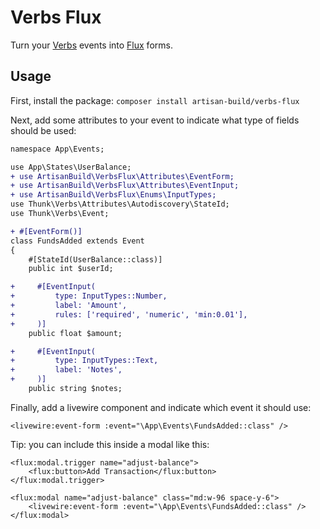 # Verbs Flux

Turn your [Verbs](https://verbs.thunk.dev) events into [Flux](https://fluxui.dev/) forms.

## Usage

First, install the package: `composer install artisan-build/verbs-flux`

Next, add some attributes to your event to indicate what type of fields should be used:

```diff
namespace App\Events;

use App\States\UserBalance;
+ use ArtisanBuild\VerbsFlux\Attributes\EventForm;
+ use ArtisanBuild\VerbsFlux\Attributes\EventInput;
+ use ArtisanBuild\VerbsFlux\Enums\InputTypes;
use Thunk\Verbs\Attributes\Autodiscovery\StateId;
use Thunk\Verbs\Event;

+ #[EventForm()]
class FundsAdded extends Event
{
    #[StateId(UserBalance::class)]
    public int $userId;

+     #[EventInput(
+         type: InputTypes::Number,
+         label: 'Amount',
+         rules: ['required', 'numeric', 'min:0.01'],
+     )]
    public float $amount;

+     #[EventInput(
+         type: InputTypes::Text,
+         label: 'Notes',
+     )]
    public string $notes;
```

Finally, add a livewire component and indicate which event it should use:

```blade
<livewire:event-form :event="\App\Events\FundsAdded::class" />
```

Tip: you can include this inside a modal like this:

```blade
<flux:modal.trigger name="adjust-balance">
    <flux:button>Add Transaction</flux:button>
</flux:modal.trigger>

<flux:modal name="adjust-balance" class="md:w-96 space-y-6">
    <livewire:event-form :event="\App\Events\FundsAdded::class" />
</flux:modal>
```
